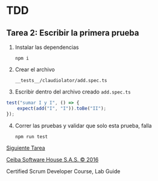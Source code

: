 # TDD

## Tarea 2: Escribir la primera prueba

1. Instalar las dependencias

    `npm i`

2. Crear el archivo

    `__tests__/claudiolator/add.spec.ts`

3. Escribir dentro del archivo creado `add.spec.ts`

```javascript
test("sumar I y I", () => {
	expect(add("I", "I")).toBe("II");
});
```

4. Correr las pruebas y validar que solo esta prueba, falla

    `npm run test`

[Siguiente Tarea](https://github.com/alexanderjaramilloceiba/tdd-nodejs/tree/workshop-detail/2/workshop)

[Ceiba Software House S.A.S. © 2016](https://www.ceiba.com.co/)

Certified Scrum Developer Course, Lab Guide
